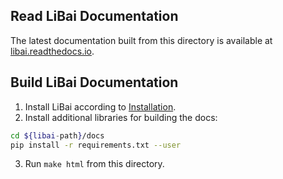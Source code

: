 ## Read LiBai Documentation
The latest documentation built from this directory is available at [libai.readthedocs.io](https://libai.readthedocs.io/).


## Build LiBai Documentation
1. Install LiBai according to [Installation](https://libai.readthedocs.io/en/latest/tutorials/Installation.html).
2. Install additional libraries for building the docs:
```bash
cd ${libai-path}/docs
pip install -r requirements.txt --user
```
3. Run `make html` from this directory.

